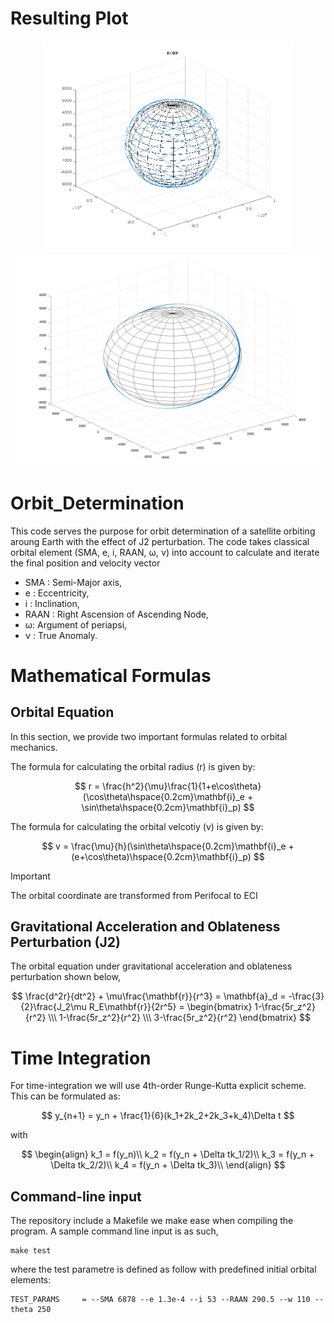 # Resulting Plot

<p align="center">
  <img src="C++/ECEF.png" width="400" title="C++">
  <img src="MATLAB/Result_plots/orbit_earth.png" width="500" alt="MATLAB">
</p>


# Orbit_Determination

This code serves the purpose for orbit determination of a satellite orbiting aroung Earth with the effect of J2 perturbation. 
The code takes classical orbital element (SMA, e, i, RAAN, &omega;, &nu;) into account to calculate and iterate the final position and velocity vector

- SMA  : Semi-Major axis,
- e    : Eccentricity,
- i    : Inclination,
- RAAN : Right Ascension of Ascending Node,
- &omega;: Argument of periapsi,
- &nu; : True Anomaly.

# Mathematical Formulas
## Orbital Equation

In this section, we provide two important formulas related to orbital mechanics.

The formula for calculating the orbital radius (r) is given by:

$$
r = \frac{h^2}{\mu}\frac{1}{1+e\cos\theta}(\cos\theta\hspace{0.2cm}\mathbf{i}_e + \sin\theta\hspace{0.2cm}\mathbf{i}_p)
$$

The formula for calculating the orbital velcotiy (v) is given by:

$$
v = \frac{\mu}{h}(\sin\theta\hspace{0.2cm}\mathbf{i}_e + (e+\cos\theta)\hspace{0.2cm}\mathbf{i}_p)
$$

> [!IMPORTANT]
> The orbital coordinate are transformed from Perifocal to ECI

## Gravitational Acceleration and Oblateness Perturbation (J2)

The orbital equation under gravitational acceleration and oblateness perturbation shown below,

$$
\frac{d^2r}{dt^2} + \mu\frac{\mathbf{r}}{r^3} = \mathbf{a}_d = -\frac{3}{2}\frac{J_2\mu R_E\mathbf{r}}{2r^5} = \begin{bmatrix} 1-\frac{5r_z^2}{r^2} \\\ 1-\frac{5r_z^2}{r^2} \\\ 3-\frac{5r_z^2}{r^2} \end{bmatrix}
$$


# Time Integration

For time-integration we will use 4th-order Runge-Kutta explicit scheme. This can be formulated as:

$$
y_{n+1} = y_n + \frac{1}{6}(k_1+2k_2+2k_3+k_4)\Delta t
$$

with 

$$
\begin{align}
    k_1 = f(y_n)\\
    k_2 = f(y_n + \Delta tk_1/2)\\
    k_3 = f(y_n + \Delta tk_2/2)\\
    k_4 = f(y_n + \Delta tk_3)\\
\end{align}
$$


## Command-line input
The repository include a Makefile we make ease when compiling the program. A sample command line input is as such,

```command line
make test 
```

where the test parametre is defined as follow with predefined initial orbital elements:

```command line
TEST_PARAMS     = --SMA 6878 --e 1.3e-4 --i 53 --RAAN 290.5 --w 110 --theta 250
```
